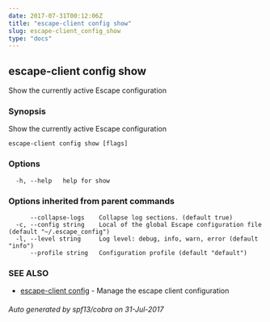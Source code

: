 ```yaml
---
date: 2017-07-31T00:12:06Z
title: "escape-client config show"
slug: escape-client_config_show
type: "docs"
---
```

## escape-client config show

Show the currently active Escape configuration

### Synopsis


Show the currently active Escape configuration

```
escape-client config show [flags]
```

### Options

```
  -h, --help   help for show
```

### Options inherited from parent commands

```
      --collapse-logs    Collapse log sections. (default true)
  -c, --config string    Local of the global Escape configuration file (default "~/.escape_config")
  -l, --level string     Log level: debug, info, warn, error (default "info")
      --profile string   Configuration profile (default "default")
```

### SEE ALSO
* [escape-client config](../escape-client_config/)	 - Manage the escape client configuration

###### Auto generated by spf13/cobra on 31-Jul-2017
